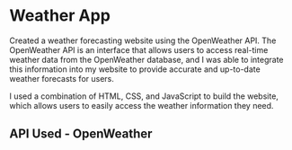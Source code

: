 
# Weather App

Created a weather forecasting website using the OpenWeather API. The OpenWeather API is an interface that allows users to access real-time weather data from the OpenWeather database, and I was able to integrate this information into my website to provide accurate and up-to-date weather forecasts for users.

I used a combination of HTML, CSS, and JavaScript to build the website, which allows users to easily access the weather information they need.

## API Used - OpenWeather 

